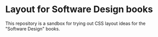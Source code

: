 # Layout for Software Design books

This repository is a sandbox for trying out CSS layout ideas for the "Software Design" books.
